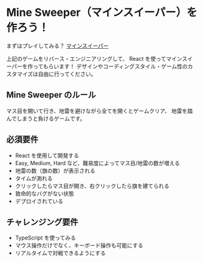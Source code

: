 # Mine Sweeper（マインスイーパー）を作ろう！

まずはプレイしてみる？
[マインスイーパー](https://www.google.com/search?q=play+minesweeper)

上記のゲームをリバース・エンジニアリングして、
React を使ってマインスイーパーを作ってもらいます！
デザインやコーディングスタイル・ゲーム性のカスタマイズは自由に行ってください。

## Mine Sweeper のルール

マス目を開いて行き、地雷を避けながら全てを開くとゲームクリア、
地雷を踏んでしまうと負けるゲームです。

## 必須要件

- React を使用して開発する
- Easy, Medium, Hard など、難易度によってマス目/地雷の数が増える
- 地雷の数（旗の数）が表示される
- タイムが測れる
- クリックしたらマス目が開き、右クリックしたら旗を建てられる
- 致命的なバグがない状態
- デプロイされている

## チャレンジング要件

- TypeScript を使ってみる
- マウス操作だけでなく、キーボード操作も可能にする
- リアルタイムで対戦できるようにする
